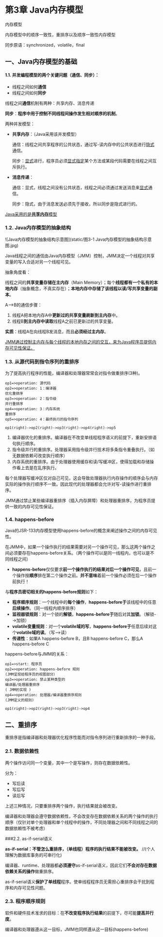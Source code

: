 # 第3章 Java内存模型

内存模型

内存模型中的顺序一致性，重排序以及顺序一致性内存模型

同步原语：synchronized，volatile，final

## 一、Java内存模型的基础

#### 1.1. 并发编程模型的两个关键问题（通信、同步）：

* 线程之间如何**通信**
* 线程之间如何**同步**

线程之间**通信**机制有两种：共享内存、消息传递

**同步**：**程序中用于控制不同线程间操作发生相对顺序的机制**。

两种并发模型：

* **共享内存**：（Java采用该并发模型）

  通信：线程之间共享程序的公共状态，通过写-读内存中的公共状态进行<u>隐式</u>通信。

  同步：<u>显式</u>进行，程序员必须<u>显式指定</u>某个方法或某段代码需要在线程之间互斥执行。

* **消息传递**：

  通信：显式，线程之间没有公共状态，线程之间必须通过发送消息来<u>显式</u>通信。

  同步：隐式，由于消息发送必须先于接收，所以同步是隐式进行的。

<u>Java采用的是**共享内存**模型</u>

### 1.2. Java内存模型的抽象结构

![Java内存模型的抽象结构示意图](static/图3-1 Java内存模型的抽象结构示意图.jpg)

Java线程之间的通信由Java内存模型（JMM）控制，JMM决定一个线程对共享变量的写入合适对另一个线程可见。

抽象角度看：

线程之间的**共享变量存储在主内存**（Main Memory）；每个**线程都有一个私有的本地内存**（抽象概念，不真实存在）；**本地内存中存储了该线程以读/写共享变量的副本**。

A-->B的通信步骤：

1. 线程A把本地内存A中**更新过的共享变量刷新到主内存**中。
2. 线程B**到主内存中读取**线程A之前已更新过的共享变量。

**实质**：线程A在向线程B发消息，而且**必须经过主内存**。

<u>JMM通过控制主内存与每个线程的本地内存之间的交互，来为Java程序员提供内存可见性保证。</u>



### 1.3. 从源代码到指令序列的重排序

为了提高执行程序的性能，编译器和处理器常常会对指令做重排序(3种)。

```flow
op1=>operation: 源代码
op2=>operation: 1：编译器
优化重排序
op3=>operation: 2：指令级
并行重排序
op4=>operation: 3：内存系统
重排序
op5=>operation: 4：最终执行的指令序列

op1(right)->op2(right)->op3(right)->op4(right)->op5
```

1. 编译器优化的重排序。编译器在不改变单线程程序语义的前提下，重新安排语句执行顺序。
2. 指令级并行的重排序。处理器采用指令级并行技术将多条指令重叠执行。（如无数据依赖可改变执行顺序）
3. 内存系统的重排序。由于处理器使用缓存和读/写缓冲区，使得加载和存储操作看上去是在乱序执行。

每个处理器写缓冲区仅对自己可见，这会导致处理器执行内存操作的顺序会与内存实际的操作执行顺序不一致。因此现代的处理器都会允许对写-读操作进行重排序。

JMM通过禁止某些编译器重排序（插入内存屏障）和处理器重排序，为程序员提供一致的内存可见性保证。



### 1.4. happens-before

Java的JSR-133内存模型使用happens-before的概念来阐述操作之间的内存可见性。

在JMM中，如果一个操作执行的结果需要对另一个操作可见，那么这两个操作之间必须要存在happens-before关系。（两个操作可以是同一线程内，也可以是不同线程之间）

+ **happens-before**仅仅要求**前一个操作执行的结果对后一个操作可见**，且前一个操作按**顺序**排在第二个操作之前。**并不意味**着前一个操作必须在后一个操作前执行！

与**程序员密切相关的happens-before规则**如下：

+ **程序顺序规则**：一个线程中的**每个操作**，**happens-before于**该线程中的任意**后续操作**。（同一线程内顺序排序）
+ **监视器锁规则**：对一个锁的**解锁**，**happens-before于**随后对其**加锁**。（解锁-->加锁）
+ **volatile变量规则**：对一个**volatile域的写**，**happens-before于**任意后续对这个**volatile域的读**。（写-->读）
+ **传递性**：如果A happens-before B，且B happens-before C，那么A happens-before C

happens-before与JMM的关系：

```flow
op1=>start: 程序员
op2=>operation: happens-before 规则
(JMM呈现给程序员的视图部分）
op3=>operation: 禁止某种类型的
编译器/处理器重排序
( JMM的实现 )
op4=>operation: 处理器/编译器重排序规则
(JMM定义的规则)

op1(right)->op2(right)->op3(right)->op4
```

## 二、重排序

重排序是指编译器和处理器优化程序性能而对指令序列进行重新排序的一种手段。

### 2.1. 数据依赖性

两个操作访问同一个变量，其中一个是写操作，则存在数据依赖性。

分为：

+ 写后读
+ 写后写
+ 读后写

上述三种情况，只要重排序两个操作，执行结果就会被改变。

编译器和处理器会遵守数据依赖性，不会改变存在数据依赖关系的两个操作的执行顺序（仅针对单个处理器和单个线程中的操作，不同处理器之间和不同线程之间的数据依赖性不被考虑）

###2.2. as-if-serial语义

**as-if-serial：不管怎么重排序，（单线程）程序的执行结果不能被改变。**	//(个人理解为数据库事务的可串行化)

编译器、runtime、处理器都**必须遵守**as-if-serial语义，因此它们**不会对存在数据依赖关系的操作**做重排序。

as-if-serial语义**保护了单线程**程序。使单线程程序员无需担心重排序会干扰到程序和内存可见性问题。

### 2.3. 程序顺序规则

软件和硬件技术准求的目标：在**不改变程序执行结果**的前提下，尽可能**提高并行度**。

编译器和处理器遵从这一目标，JMM也同样遵从这一目标(happens-before)
